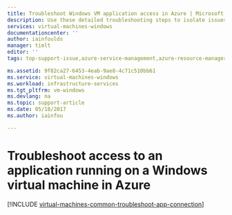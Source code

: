 ```yaml
---
title: Troubleshoot Windows VM application access in Azure | Microsoft Docs
description: Use these detailed troubleshooting steps to isolate issues in connecting to applications running on Windows virtual machines in Azure.
services: virtual-machines-windows
documentationcenter: ''
author: iainfoulds
manager: timlt
editor: ''
tags: top-support-issue,azure-service-management,azure-resource-manager

ms.assetid: 9f82ca27-6453-4eab-9ae8-4c71c510bb61
ms.service: virtual-machines-windows
ms.workload: infrastructure-services
ms.tgt_pltfrm: vm-windows
ms.devlang: na
ms.topic: support-article
ms.date: 05/18/2017
ms.author: iainfou

---
```

# Troubleshoot access to an application running on a Windows virtual machine in Azure
[!INCLUDE [virtual-machines-common-troubleshoot-app-connection](../../../includes/virtual-machines-common-troubleshoot-app-connection.md)]

